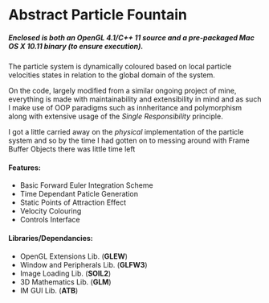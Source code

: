 Abstract Particle Fountain
=====
##### Enclosed is both an OpenGL 4.1/C++ 11 source and a pre-packaged Mac OS X 10.11 binary (to ensure execution). 

The particle system is dynamically coloured based on local particle velocities states in relation to the global domain of the system.

On the code, largely modified from a similar ongoing project of mine, everything is made with maintainability and extensibility in mind and as such I make use of OOP paradigms such as innheritance and polymorphism along with extensive usage of the *Single Responsibility* principle. 

I got a little carried away on the *physical* implementation of the particle system and so by the time I had gotten on to messing around with Frame Buffer Objects there was little time left

#### Features: 
- Basic Forward Euler Integration Scheme
- Time Dependant Paticle Generation 
- Static Points of Attraction Effect
- Velocity Colouring
- Controls Interface

#### Libraries/Dependancies:
- OpenGL Extensions Lib. (**GLEW**)
- Window and Peripherals Lib. (**GLFW3**)
- Image Loading Lib. (**SOIL2**)
- 3D Mathematics Lib. (**GLM**)
- IM GUI Lib. (**ATB**)